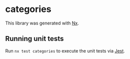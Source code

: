 # categories

This library was generated with [Nx](https://nx.dev).

## Running unit tests

Run `nx test categories` to execute the unit tests via [Jest](https://jestjs.io).
